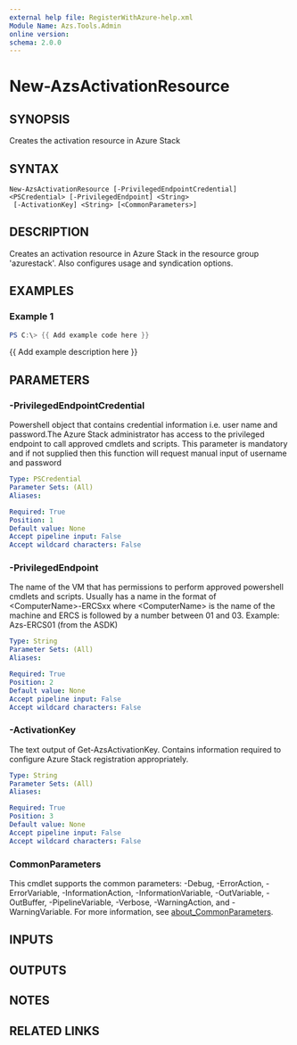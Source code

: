 ```yaml
---
external help file: RegisterWithAzure-help.xml
Module Name: Azs.Tools.Admin
online version:
schema: 2.0.0
---
```


# New-AzsActivationResource

## SYNOPSIS
Creates the activation resource in Azure Stack

## SYNTAX

```
New-AzsActivationResource [-PrivilegedEndpointCredential] <PSCredential> [-PrivilegedEndpoint] <String>
 [-ActivationKey] <String> [<CommonParameters>]
```

## DESCRIPTION
Creates an activation resource in Azure Stack in the resource group 'azurestack'.
Also configures usage and syndication options.

## EXAMPLES

### Example 1
```powershell
PS C:\> {{ Add example code here }}
```

{{ Add example description here }}

## PARAMETERS

### -PrivilegedEndpointCredential
Powershell object that contains credential information i.e.
user name and password.The Azure Stack administrator has access to the privileged endpoint to call approved cmdlets and scripts.
This parameter is mandatory and if not supplied then this function will request manual input of username and password

```yaml
Type: PSCredential
Parameter Sets: (All)
Aliases:

Required: True
Position: 1
Default value: None
Accept pipeline input: False
Accept wildcard characters: False
```

### -PrivilegedEndpoint
The name of the VM that has permissions to perform approved powershell cmdlets and scripts.
Usually has a name in the format of \<ComputerName\>-ERCSxx where \<ComputerName\>
is the name of the machine and ERCS is followed by a number between 01 and 03.
Example: Azs-ERCS01 (from the ASDK)

```yaml
Type: String
Parameter Sets: (All)
Aliases:

Required: True
Position: 2
Default value: None
Accept pipeline input: False
Accept wildcard characters: False
```

### -ActivationKey
The text output of Get-AzsActivationKey.
Contains information required to configure Azure Stack registration appropriately.

```yaml
Type: String
Parameter Sets: (All)
Aliases:

Required: True
Position: 3
Default value: None
Accept pipeline input: False
Accept wildcard characters: False
```

### CommonParameters
This cmdlet supports the common parameters: -Debug, -ErrorAction, -ErrorVariable, -InformationAction, -InformationVariable, -OutVariable, -OutBuffer, -PipelineVariable, -Verbose, -WarningAction, and -WarningVariable. For more information, see [about_CommonParameters](http://go.microsoft.com/fwlink/?LinkID=113216).

## INPUTS

## OUTPUTS

## NOTES

## RELATED LINKS
